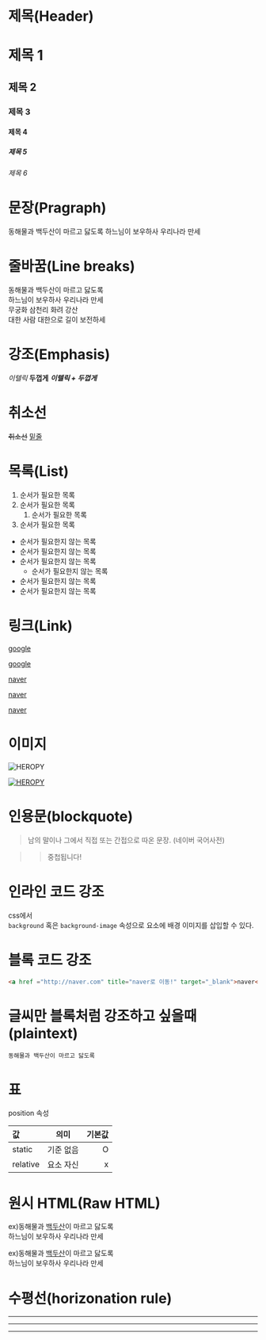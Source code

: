# 제목(Header)

# 제목 1
## 제목 2
### 제목 3
#### 제목 4
##### 제목 5
###### 제목 6


# 문장(Pragraph)
동해물과 백두산이 마르고 닳도록
하느님이 보우하사 우리나라 만세


# 줄바꿈(Line breaks) 
동해물과 백두산이 마르고 닳도록  
하느님이 보우하사 우리나라 만세 <br>
무궁화 삼천리 화려 강산  
대한 사람 대한으로 길이 보전하세  


# 강조(Emphasis)
_이텔릭_
**두껍게**
**_이텔릭 + 두껍게_**


# 취소선
~~취소선~~
<u>밑줄</u>


# 목록(List)

1. 순서가 필요한 목록
1. 순서가 필요한 목록
    1. 순서가 필요한 목록
1. 순서가 필요한 목록


- 순서가 필요한지 않는 목록
- 순서가 필요한지 않는 목록
- 순서가 필요한지 않는 목록
    - 순서가 필요한지 않는 목록
- 순서가 필요한지 않는 목록
- 순서가 필요한지 않는 목록


# 링크(Link)
<a href ="http://google.com">google</a>

[google](http://google.com)

<a href ="http://naver.com" title="naver로 이동!">naver</a>

[naver](http://naver.com "naver로 이동!")

<a href ="http://naver.com" title="naver로 이동!" target="_blank">naver</a>


# 이미지
![HEROPY](https://heropy.blog/css/images/logo.png)

[![HEROPY](https://heropy.blog/css/images/logo.png)](https://heropy.blog/css/images/logo.png)


# 인용문(blockquote)
>남의 말이나 그에서 직접 또는 간접으로 따온 문장.
>(네이버 국어사전)

>> 중첩됩니다!

# 인라인 코드 강조
css에서  
`background` 혹은
`background-image` 속성으로 요소에 배경 이미지를 삽입할 수 있다.

# 블록 코드 강조
```html
<a href ="http://naver.com" title="naver로 이동!" target="_blank">naver</a> 
```


# 글씨만 블록처럼 강조하고 싶을때 (plaintext)

```plaintext
동해물과 백두산이 마르고 닳도록
```


# 표
position 속성

값 | 의미 | 기본값
:--|:--:|--:
static | 기준 없음 | O
relative | 요소 자신 | x


# 원시 HTML(Raw HTML)

ex)동해물과 <u>백두산</u>이 마르고 닳도록  
하느님이 보우하사 우리나라 만세

ex)동해물과  <span style="text-decoration: underline;">백두산</span>이 마르고 닳도록  
하느님이 보우하사 우리나라 만세



# 수평선(horizonation rule)

---

***

___


